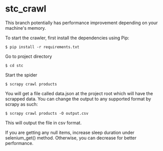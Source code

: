# stc_crawl

This branch potentially has performance improvement depending on your machine's memory.

To start the crawler, first install the dependencies using Pip:
``` 
$ pip install -r requirements.txt
```

Go to project directory
```
$ cd stc
```

Start the spider
```
$ scrapy crawl products
```

You will get a file called data.json at the project root which will have the scrapped data. You can change the output to any supported format by scrapy as such:

```
$ scrapy crawl products -O output.csv
```

This will output the file in csv format.

If you are getting any null items, increase sleep duration under selenium_get() method. Otherwise, you can decrease for better performance.